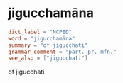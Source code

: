 # jigucchamāna

``` toml
dict_label = "NCPED"
word = "jigucchamāna"
summary = "of jigucchati"
grammar_comment = "part. pr. mfn."
see_also = ["jigucchati"]
```

of jigucchati

